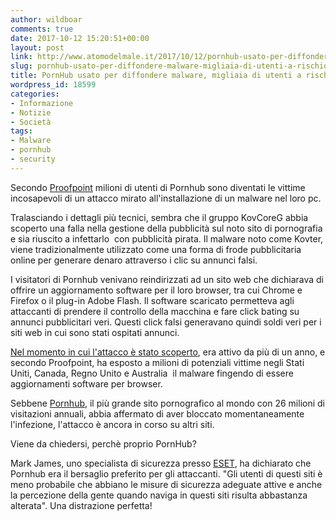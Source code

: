 ```yaml
---
author: wildboar
comments: true
date: 2017-10-12 15:20:51+00:00
layout: post
link: http://www.atomodelmale.it/2017/10/12/pornhub-usato-per-diffondere-malware-migliaia-di-utenti-a-rischio/
slug: pornhub-usato-per-diffondere-malware-migliaia-di-utenti-a-rischio
title: PornHub usato per diffondere malware, migliaia di utenti a rischio.
wordpress_id: 18599
categories:
- Informazione
- Notizie
- Società
tags:
- Malware
- pornhub
- security
---
```


Secondo [Proofpoint](https://www.proofpoint.com/us/threat-insight/post/kovter-group-malvertising-campaign-exposes-millions-potential-ad-fraud-malware) milioni di utenti di Pornhub sono diventati le vittime incosapevoli di un attacco mirato all'installazione di un malware nel loro pc.

Tralasciando i dettagli più tecnici, sembra che il gruppo KovCoreG abbia scoperto una falla nella gestione della pubblicità sul noto sito di pornografia e sia riuscito a infettarlo  con pubblicità pirata. Il malware noto come Kovter, viene tradizionalmente utilizzato come una forma di frode pubblicitaria online per generare denaro attraverso i clic su annunci falsi.

I visitatori di Pornhub venivano reindirizzati ad un sito web che dichiarava di offrire un aggiornamento software per il loro browser, tra cui Chrome e Firefox o il plug-in Adobe Flash. Il software scaricato permetteva agli attaccanti di prendere il controllo della macchina e fare click bating su annunci pubblicitari veri. Questi click falsi generavano quindi soldi veri per i siti web in cui sono stati ospitati annunci.

[Nel momento in cui l'attacco è stato scoperto](https://www.theguardian.com/technology/2017/oct/10/pornhub-adult-site-users-targeted-malvertising-attack-malware-kovcoregs-kovter), era attivo da più di un anno, e secondo Proofpoint, ha esposto a milioni di potenziali vittime negli Stati Uniti, Canada, Regno Unito e Australia  il malware fingendo di essere aggiornamenti software per browser.

Sebbene [Pornhub](http://www.rds.it/magazine/viralnews/pornhub-sito-hackerato-milioni-utenti-rischio/), il più grande sito pornografico al mondo con 26 milioni di visitazioni annuali, abbia affermato di aver bloccato momentaneamente l'infezione, l'attacco è ancora in corso su altri siti.



Viene da chiedersi, perchè proprio PornHub?

Mark James, uno specialista di sicurezza presso [ESET](https://www.eset.com/it/), ha dichiarato che Pornhub era il bersaglio preferito per gli attaccanti. "Gli utenti di questi siti è meno probabile che abbiano le misure di sicurezza adeguate attive e anche la percezione della gente quando naviga in questi siti risulta abbastanza alterata". Una distrazione perfetta!
